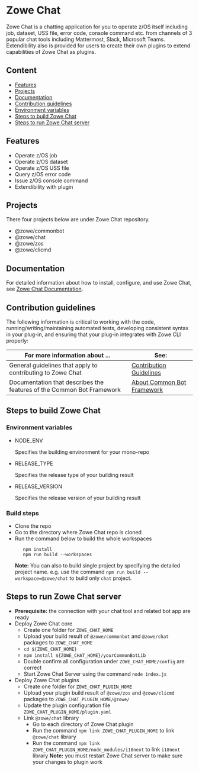 # Zowe Chat

Zowe Chat is a chatting application for you to operate z/OS itself including job, dataset, USS file, error code, console command etc. from channels of 3 popular chat tools including Mattermost, Slack, Microsoft Teams. Extendibility also is provided for users to create their own plugins to extend capabilities of Zowe Chat as plugins.

## Content
  - [Features](#features)
  - [Projects](#projects)
  - [Documentation](#documentation)
  - [Contribution guidelines](#contribution-guidelines)
  - [Environment variables](#environment-variables)
  - [Steps to build Zowe Chat](#steps-to-build-zowe-chat)
  - [Steps to run Zowe Chat server](#steps-to-run-zowe-chat-server)


## Features
* Operate z/OS job
* Operate z/OS dataset
* Operate z/OS USS file
* Query z/OS error code
* Issue z/OS console command
* Extendibility with plugin
  
## Projects
There four projects below are under Zowe Chat repository.
* @zowe/commonbot
* @zowe/chat
* @zowe/zos
* @zowe/clicmd

## Documentation

For detailed information about how to install, configure, and use Zowe Chat, see [Zowe Chat Documentation](https://TBD/). 

## Contribution guidelines
The following information is critical to working with the code, running/writing/maintaining automated tests, developing consistent syntax in your plug-in, and ensuring that your plug-in integrates with Zowe CLI properly:

| For more information about ... | See: |
| ------------------------------ | ----- |
| General guidelines that apply to contributing to Zowe Chat | [Contribution Guidelines](./CONTRIBUTING.md) |
| Documentation that describes the features of the Common Bot Framework | [About Common Bot Framework](https://github.com/zowe/zowe-chat/blob/main/packages/commonbot/README.md) |

## Steps to build Zowe Chat
### Environment variables
* NODE_ENV

  Specifies the building environment for your mono-repo

* RELEASE_TYPE

  Specifies the release type of your building result

* RELEASE_VERSION

  Specifies the release version of your building result

### Build steps
* Clone the repo
* Go to the directory where Zowe Chat repo is cloned
* Run the command below to build the whole workspaces
  ```Shell
     npm install
     npm run build --workspaces
  ```
  **Note:** You can also to build single project by specifying the detailed project name. e.g. use the command `npm run build --workspace=@zowe/chat` to build only `chat` project.

## Steps to run Zowe Chat server
* **Prerequisite:** the connection with your chat tool and related bot app are ready
* Deploy Zowe Chat core
  * Create one folder for `ZOWE_CHAT_HOME`
  * Upload your build result of `@zowe/commonbot` and `@zowe/chat` packages to `ZOWE_CHAT_HOME`
  * `cd ${ZOWE_CHAT_HOME}`
  * `npm install ${ZOWE_CHAT_HOME}/yourCommonBotLib`
  * Double confirm all configuration under `ZOWE_CHAT_HOME/config` are correct
  * Start Zowe Chat Server using the command `node index.js`
* Deploy Zowe Chat plugins
  * Create one folder for `ZOWE_CHAT_PLUGIN_HOME`
  * Upload your plugin build result of `@zowe/zos` and `@zowe/clicmd` packages to `ZOWE_CHAT_PLUGIN_HOME/@zowe/`
  * Update the plugin configuration file `ZOWE_CHAT_PLUGIN_HOME/plugin.yaml`
  * Link `@zowe/chat` library
    * Go to each directory of Zowe Chat plugin
    * Run the command `npm link ZOWE_CHAT_PLUGIN_HOME` to link `@zowe/chat` library
    * Run the command `npm link ZOWE_CHAT_PLUGIN_HOME/node_modules/i18next` to link `i18next` library
  **Note:** you must restart Zowe Chat server to make sure your changes to plugin work

